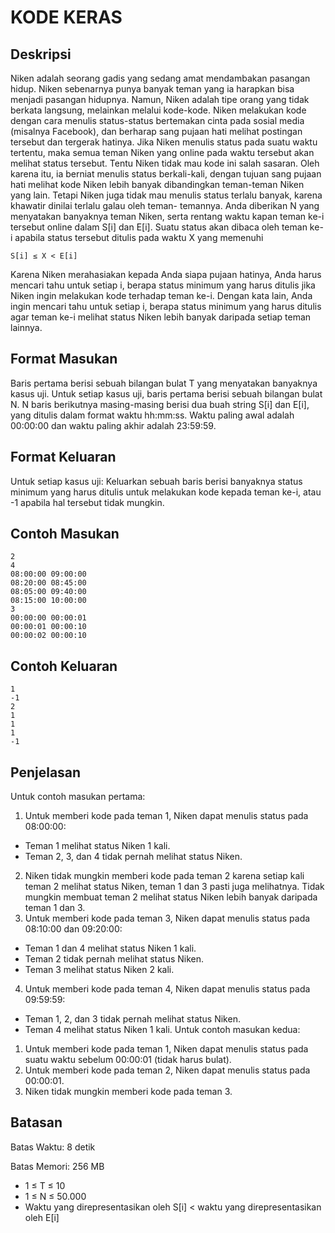 # KODE KERAS

## Deskripsi
Niken adalah seorang gadis yang sedang amat mendambakan pasangan hidup. Niken
sebenarnya punya banyak teman yang ia harapkan bisa menjadi pasangan hidupnya.
Namun, Niken adalah tipe orang yang tidak berkata langsung, melainkan melalui kode-kode.
Niken melakukan kode dengan cara menulis status-status bertemakan cinta pada sosial
media (misalnya Facebook), dan berharap sang pujaan hati melihat postingan tersebut dan
tergerak hatinya. Jika Niken menulis status pada suatu waktu tertentu, maka semua teman
Niken yang online pada waktu tersebut akan melihat status tersebut. Tentu Niken tidak mau
kode ini salah sasaran. Oleh karena itu, ia berniat menulis status berkali-kali, dengan tujuan
sang pujaan hati melihat kode Niken lebih banyak dibandingkan teman-teman Niken yang
lain. Tetapi Niken juga tidak mau menulis status terlalu banyak, karena khawatir dinilai
terlalu galau oleh teman- temannya.
Anda diberikan N yang menyatakan banyaknya teman Niken, serta rentang waktu kapan
teman ke-i tersebut online dalam S[i] dan E[i]. Suatu status akan dibaca oleh teman ke-i
apabila status tersebut ditulis pada waktu X yang memenuhi

    S[i] ≤ X < E[i]

Karena Niken merahasiakan kepada Anda siapa pujaan hatinya, Anda harus mencari tahu
untuk setiap i, berapa status minimum yang harus ditulis jika Niken ingin melakukan kode
terhadap teman ke-i. Dengan kata lain, Anda ingin mencari tahu untuk setiap i, berapa
status minimum yang harus ditulis agar teman ke-i melihat status Niken lebih banyak
daripada setiap teman lainnya.

## Format Masukan
Baris pertama berisi sebuah bilangan bulat T yang menyatakan banyaknya kasus uji.
Untuk setiap kasus uji, baris pertama berisi sebuah bilangan bulat N. N baris berikutnya
masing-masing berisi dua buah string S[i] dan E[i], yang ditulis dalam format waktu
hh:mm:ss. Waktu paling awal adalah 00:00:00 dan waktu paling akhir adalah 23:59:59.

## Format Keluaran
Untuk setiap kasus uji:
Keluarkan sebuah baris berisi banyaknya status minimum yang harus ditulis untuk
melakukan kode kepada teman ke-i, atau -1 apabila hal tersebut tidak mungkin.

## Contoh Masukan

    2
    4
    08:00:00 09:00:00
    08:20:00 08:45:00
    08:05:00 09:40:00
    08:15:00 10:00:00
    3
    00:00:00 00:00:01
    00:00:01 00:00:10
    00:00:02 00:00:10

## Contoh Keluaran

    1
    -1
    2
    1
    1
    1
    -1

## Penjelasan
Untuk contoh masukan pertama:
1. Untuk memberi kode pada teman 1, Niken dapat menulis status pada 08:00:00:
- Teman 1 melihat status Niken 1 kali.
-  Teman 2, 3, dan 4 tidak pernah melihat status Niken.
2. Niken tidak mungkin memberi kode pada teman 2 karena setiap kali teman 2 melihat
status Niken, teman 1 dan 3 pasti juga melihatnya. Tidak mungkin membuat teman 2
melihat status Niken lebih banyak daripada teman 1 dan 3.
3. Untuk memberi kode pada teman 3, Niken dapat menulis status pada 08:10:00 dan
09:20:00:
- Teman 1 dan 4 melihat status Niken 1 kali.
- Teman 2 tidak pernah melihat status Niken.
- Teman 3 melihat status Niken 2 kali.
4. Untuk memberi kode pada teman 4, Niken dapat menulis status pada 09:59:59:
- Teman 1, 2, dan 3 tidak pernah melihat status Niken.
- Teman 4 melihat status Niken 1 kali.
Untuk contoh masukan kedua:
1. Untuk memberi kode pada teman 1, Niken dapat menulis status pada suatu waktu
sebelum 00:00:01 (tidak harus bulat).
2. Untuk memberi kode pada teman 2, Niken dapat menulis status pada 00:00:01.
3. Niken tidak mungkin memberi kode pada teman 3.

## Batasan
Batas Waktu: 8 detik

Batas Memori: 256 MB

- 1 ≤ T ≤ 10
- 1 ≤ N ≤ 50.000
- Waktu yang direpresentasikan oleh S[i] < waktu yang direpresentasikan oleh E[i]